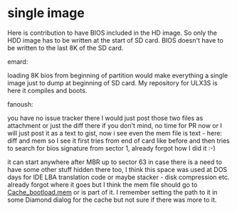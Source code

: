 # single image

Here is contribution to have BIOS included in the HD image.
So only the HDD image has to be written at the start of SD card.
BIOS doesn't have to be written to the last 8K of the SD card.

emard:

loading 8K bios from beginning of partition would make
everything a single image just to dump at beginning of SD card.
My repository for ULX3S is here it compiles and boots.

fanoush:

you have no issue tracker there I would just post those two files as
attachment or just the diff there if you don't mind, no time for PR now
or I will just post it as a text to gist, now i see even the mem file is
text - here: diff and mem so I see it first tries from end of card like
before and then tries to  search for bios signature from sector 1,
already forgot how I did it :-)

it can start anywhere after MBR up to sector 63 in case there is a need
to have some other stuff hidden there too, I think this space was used at
DOS days for IDE LBA translation code or maybe stacker - disk compression etc.
already forgot where it goes but I think the mem file should go to 
[Cache_bootload.mem](https://github.com/emard/Next186/blob/master/proj/ulx3s/Cache_bootload.mem)
or is part of it. I remember setting the path to it in some Diamond
dialog for the cache but not sure if there was more to it.
